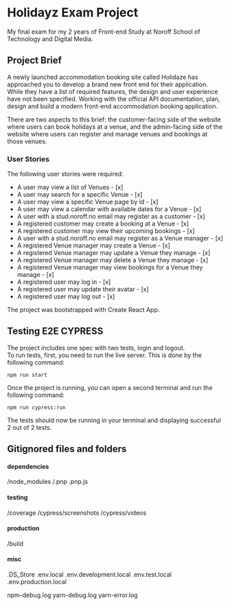 # Holidayz Exam Project

My final exam for my 2 years of Front-end Study at Noroff School of Technology and Digital Media.

## Project Brief

A newly launched accommodation booking site called Holidaze has approached you to develop a brand new front end for their application. While they have a list of required features, the design and user experience have not been specified. Working with the official API documentation, plan, design and build a modern front-end accommodation booking application.

There are two aspects to this brief: the customer-facing side of the website where users can book holidays at a venue, and the admin-facing side of the website where users can register and manage venues and bookings at those venues.

### User Stories

The following user stories were required:

- A user may view a list of Venues - [x]
- A user may search for a specific Venue - [x]
- A user may view a specific Venue page by id - [x]
- A user may view a calendar with available dates for a Venue - [x]
- A user with a stud.noroff.no email may register as a customer - [x]
- A registered customer may create a booking at a Venue - [x]
- A registered customer may view their upcoming bookings - [x]
- A user with a stud.noroff.no email may register as a Venue manager - [x]
- A registered Venue manager may create a Venue - [x]
- A registered Venue manager may update a Venue they manage - [x]
- A registered Venue manager may delete a Venue they manage - [x]
- A registered Venue manager may view bookings for a Venue they manage - [x]
- A registered user may log in - [x]
- A registered user may update their avatar - [x]
- A registered user may log out - [x]

The project was bootstrapped with Create React App.

## Testing E2E CYPRESS

The project includes one spec with two tests, login and logout.  
To run tests, first, you need to run the live server. This is done by the following command:

```
npm run start
```

Once the project is running, you can open a second terminal and run the following command:

```
npm run cypress:run
```

The tests should now be running in your terminal and displaying successful 2 out of 2 tests.

## Gitignored files and folders

#### dependencies

/node_modules
/.pnp
.pnp.js

#### testing

/coverage
/cypress/screenshots
/cypress/videos

#### production

/build

#### misc

.DS_Store
.env.local
.env.development.local
.env.test.local
.env.production.local

npm-debug.log
yarn-debug.log
yarn-error.log

